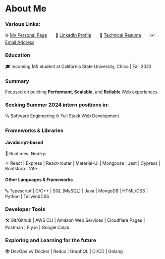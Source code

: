 # About Me

### Various Links:

🌐 [My Personal Page](https://tusharreddy.com/) &nbsp; &nbsp; &nbsp;
📎 [LinkedIn Profile](https://www.linkedin.com/in/tushar-reddy/) &nbsp; &nbsp; &nbsp;
📄 [Technical Resume](https://tusharreddy.com/static/media/tushar-resume.a377a146b843afd64225.pdf) &nbsp; &nbsp; &nbsp;
✉️ [Email Address](mailto:tusharreddy2023@gmail.com)

### Education

🎓 Incoming MS student at California State University, Chico | Fall 2023

### Summary

Focused on building **Performant**, **Scalable**, and **Reliable** Web experiences.

### Seeking Summer 2024 intern positions in:

🔍 Software Engineering
🌐 Full Stack Web Development

### Frameworks & Libraries

#### JavaScript-based

🔧 Runtimes: Node.js

⚛️ React | Express | React-router | Material-UI | Mongoose | Jest | Cypress | Bootstrap | Vite

#### Other Languages & Frameworks

🔤 Typescript | C/C++ | SQL (MySQL) | Java | MongoDB | HTML/CSS | Python | TailwindCSS

### Developer Tools

🛠️ Git/Github | AWS CLI | Amazon Web Services | Cloudflare Pages | Postman | Fly.io | Google Colab

### Exploring and Learning for the future

📚 DevOps w/ Docker | Redux | GraphQL | CI/CD | Golang
